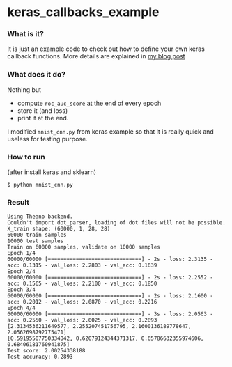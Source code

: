 # keras_callbacks_example

### What is it?
It is just an example code to check out how to define your own keras callback functions.
More details are explained in [my blog post](https://keunwoochoi.wordpress.com/2016/07/16/keras-callbacks/)

### What does it do?
Nothing but
- compute `roc_auc_score` at the end of every epoch
- store it (and loss)
- print it at the end.

I modified `mnist_cnn.py` from keras example so that it is really quick and useless for testing purpose.

### How to run
(after install keras and sklearn)
```
$ python mnist_cnn.py
```
### Result
```
Using Theano backend.
Couldn't import dot_parser, loading of dot files will not be possible.
X_train shape: (60000, 1, 28, 28)
60000 train samples
10000 test samples
Train on 60000 samples, validate on 10000 samples
Epoch 1/4
60000/60000 [==============================] - 2s - loss: 2.3135 - acc: 0.1315 - val_loss: 2.2803 - val_acc: 0.1639
Epoch 2/4
60000/60000 [==============================] - 2s - loss: 2.2552 - acc: 0.1565 - val_loss: 2.2100 - val_acc: 0.1850
Epoch 3/4
60000/60000 [==============================] - 2s - loss: 2.1600 - acc: 0.2012 - val_loss: 2.0870 - val_acc: 0.2216
Epoch 4/4
60000/60000 [==============================] - 3s - loss: 2.0563 - acc: 0.2550 - val_loss: 2.0025 - val_acc: 0.2893
[2.3134536211649577, 2.255207451756795, 2.1600136189778647, 2.0562698792775471]
[0.59195507750334042, 0.62079124344371317, 0.65786632355974606, 0.68406181760941875]
Test score: 2.00254338188
Test accuracy: 0.2893
```
